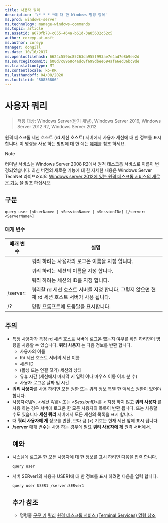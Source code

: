 ```yaml
---
title: 사용자 쿼리
description: '\* * * *에 대 한 Windows 명령 항목'
ms.prod: windows-server
ms.technology: manage-windows-commands
ms.topic: article
ms.assetid: a670fb78-c055-464a-b61d-3a85632c52c5
author: coreyp-at-msft
ms.author: coreyp
manager: dongill
ms.date: 10/16/2017
ms.openlocfilehash: 6624c559bc85263da955f993ae7e4ad7e8b9ee2d
ms.sourcegitcommit: b00d7c8968c4adc8f699dbee694afe6ed36bc9de
ms.translationtype: MT
ms.contentlocale: ko-KR
ms.lasthandoff: 04/08/2020
ms.locfileid: "80836806"
---
```

# <a name="query-user"></a>사용자 쿼리

>적용 대상: Windows Server(반기 채널), Windows Server 2016, Windows Server 2012 R2, Windows Server 2012

원격 데스크톱 세션 호스트 (rd 세션 호스트) 서버에서 사용자 세션에 대 한 정보를 표시 합니다.
이 명령을 사용 하는 방법에 대 한 예는 [예제](#BKMK_examples)를 참조 하세요.
> [!NOTE]
> 터미널 서비스는 Windows Server 2008 R2에서 원격 데스크톱 서비스로 이름이 변경되었습니다. 최신 버전의 새로운 기능에 대 한 자세한 내용은 Windows Server TechNet 라이브러리의 [Windows server 2012에 있는 원격 데스크톱 서비스의 새로운 기능](https://technet.microsoft.com/library/hh831527) 을 참조 하십시오.
> ## <a name="syntax"></a>구문
> ```
> query user [<UserName> | <SessionName> | <SessionID>] [/server:<ServerName>]
> ```
> ### <a name="parameters"></a>매개 변수
> 
> |      매개 변수       |                                                     설명                                                     |
> |----------------------|---------------------------------------------------------------------------------------------------------------------|
> |      <UserName>      |                            쿼리 하려는 사용자의 로그온 이름을 지정 합니다.                             |
> |    <SessionName>     |                              쿼리 하려는 세션의 이름을 지정 합니다.                              |
> |     <SessionID>      |                               쿼리 하려는 세션의 ID를 지정 합니다.                               |
> | /server:<ServerName> | 쿼리할 rd 세션 호스트 서버를 지정 합니다. 그렇지 않으면 현재 rd 세션 호스트 서버가 사용 됩니다. |
> |          /?          |                                        명령 프롬프트에 도움말을 표시합니다.                                         |
> 
> ## <a name="remarks"></a>주의
> - 특정 사용자가 특정 rd 세션 호스트 서버에 로그온 했는지 여부를 확인 하려면이 명령을 사용할 수 있습니다. **쿼리 사용자** 는 다음 정보를 반환 합니다.
>   -   사용자의 이름
>   -   Rd 세션 호스트 서버의 세션 이름
>   -   세션 ID
>   -   (활성 또는 연결 끊기) 세션의 상태
>   -   유휴 시간 (세션에서 마지막 키 입력 이나 마우스 이동 이후 분 수)
>   -   사용자 로그온 날짜 및 시간
> - **쿼리 사용자**를 사용 하려면 모든 권한 또는 쿼리 정보 특별 한 액세스 권한이 있어야 합니다.
> - 사용자*이름*>, <*세션 이름*> 또는 <*SessionID*>를 < 지정 하지 않고 **쿼리 사용자** 를 사용 하는 경우 서버에 로그온 한 모든 사용자의 목록이 반환 됩니다. 또는 사용할 수도 있습니다 **세션 쿼리** 서버에서 모든 세션의 목록을 표시 합니다.
> - 때 **쿼리 사용자에 게** 정보를 반환, 보다 큼 (>) 기호는 현재 세션 앞에 표시 됩니다.
> - **/server** 매개 변수는 사용 하는 경우에 필요 **쿼리 사용자에 게** 원격 서버에서.
>   ## <a name="examples"></a><a name=BKMK_examples></a>예와
> - 시스템에 로그온 한 모든 사용자에 대 한 정보를 표시 하려면 다음을 입력 합니다.
>   ```
>   query user
>   ```
> - 서버 SERver1의 사용자 USER1에 대 한 정보를 표시 하려면 다음을 입력 합니다.
>   ```
>   query user USER1 /server:SERver1
>   ```
>   ## <a name="additional-references"></a>추가 참조
>   - 명령줄 [구문 키](command-line-syntax-key.md)
>   [쿼리](query.md)
>   [원격 데스크톱 서비스 (Terminal Services) 명령 참조](remote-desktop-services-terminal-services-command-reference.md)
